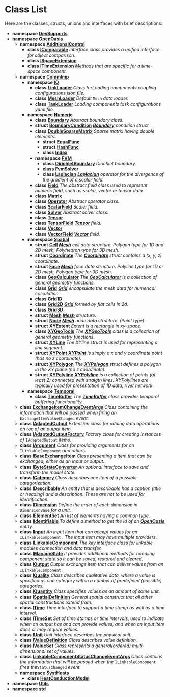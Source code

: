 
# Class List


Here are the classes, structs, unions and interfaces with brief descriptions:

* **namespace** [**DevSupports**](namespace_dev_supports.md) 
* **namespace** [**OpenOasis**](namespace_open_oasis.md)     
    * **namespace** [**AdditionalControl**](namespace_open_oasis_1_1_additional_control.md)     
        * **class** [**IComparable**](class_open_oasis_1_1_additional_control_1_1_i_comparable.md) _Interface class provides a unified interface for object comparison._     
        * **class** [**ISpaceExtension**](class_open_oasis_1_1_additional_control_1_1_i_space_extension.md)     
        * **class** [**ITimeExtension**](class_open_oasis_1_1_additional_control_1_1_i_time_extension.md) _Methods that are specific for a time-space component._     
    * **namespace** [**CommImp**](namespace_open_oasis_1_1_comm_imp.md)     
        * **namespace** [**IO**](namespace_open_oasis_1_1_comm_imp_1_1_i_o.md)     
            * **class** [**LinkLoader**](class_open_oasis_1_1_comm_imp_1_1_i_o_1_1_link_loader.md) _Class forLoading components coupling configurations json file._     
            * **class** [**MeshLoader**](class_open_oasis_1_1_comm_imp_1_1_i_o_1_1_mesh_loader.md) _Default_ `Mesh` _data loader._    
            * **class** [**TaskLoader**](class_open_oasis_1_1_comm_imp_1_1_i_o_1_1_task_loader.md) _Loading components task configurations yaml file._ 
        * **namespace** [**Numeric**](namespace_open_oasis_1_1_comm_imp_1_1_numeric.md)     
            * **class** [**Boundary**](class_open_oasis_1_1_comm_imp_1_1_numeric_1_1_boundary.md) _Abstract boundary class._     
            * **struct** [**BoundaryCondition**](struct_open_oasis_1_1_comm_imp_1_1_numeric_1_1_boundary_condition.md) [_**Boundary**_](class_open_oasis_1_1_comm_imp_1_1_numeric_1_1_boundary.md) _condition struct._    
            * **class** [**DoubleSparseMatrix**](class_open_oasis_1_1_comm_imp_1_1_numeric_1_1_double_sparse_matrix.md) _Sparse matrix having double elements._     
                * **struct** [**EqualFunc**](struct_open_oasis_1_1_comm_imp_1_1_numeric_1_1_double_sparse_matrix_1_1_equal_func.md)     
                * **struct** [**HashFunc**](struct_open_oasis_1_1_comm_imp_1_1_numeric_1_1_double_sparse_matrix_1_1_hash_func.md)     
                * **class** [**Index**](class_open_oasis_1_1_comm_imp_1_1_numeric_1_1_double_sparse_matrix_1_1_index.md)     
            * **namespace** [**FVM**](namespace_open_oasis_1_1_comm_imp_1_1_numeric_1_1_f_v_m.md)     
                * **class** [**DirichletBoundary**](class_open_oasis_1_1_comm_imp_1_1_numeric_1_1_f_v_m_1_1_dirichlet_boundary.md) _Dirichlet boundary._     
                * **class** [**FvmSolver**](class_open_oasis_1_1_comm_imp_1_1_numeric_1_1_f_v_m_1_1_fvm_solver.md)     
                * **class** [**Laplacian**](class_open_oasis_1_1_comm_imp_1_1_numeric_1_1_f_v_m_1_1_laplacian.md) [_**Laplacian**_](class_open_oasis_1_1_comm_imp_1_1_numeric_1_1_f_v_m_1_1_laplacian.md) _operator for the divergence of the gradient of a scalar field._    
            * **class** [**Field**](class_open_oasis_1_1_comm_imp_1_1_numeric_1_1_field.md) _The abstract field class used to represent numeric field, such as scalar, vector or tensor data._     
            * **class** [**Matrix**](class_open_oasis_1_1_comm_imp_1_1_numeric_1_1_matrix.md)     
            * **class** [**Operator**](class_open_oasis_1_1_comm_imp_1_1_numeric_1_1_operator.md) _Abstract operator class._     
            * **class** [**ScalarField**](class_open_oasis_1_1_comm_imp_1_1_numeric_1_1_scalar_field.md) _Scaler field._     
            * **class** [**Solver**](class_open_oasis_1_1_comm_imp_1_1_numeric_1_1_solver.md) _Abstract solver class._     
            * **class** [**Tensor**](class_open_oasis_1_1_comm_imp_1_1_numeric_1_1_tensor.md)     
            * **class** [**TensorField**](class_open_oasis_1_1_comm_imp_1_1_numeric_1_1_tensor_field.md) [_**Tensor**_](class_open_oasis_1_1_comm_imp_1_1_numeric_1_1_tensor.md) _field._    
            * **class** [**Vector**](class_open_oasis_1_1_comm_imp_1_1_numeric_1_1_vector.md)     
            * **class** [**VectorField**](class_open_oasis_1_1_comm_imp_1_1_numeric_1_1_vector_field.md) [_**Vector**_](class_open_oasis_1_1_comm_imp_1_1_numeric_1_1_vector.md) _field._    
        * **namespace** [**Spatial**](namespace_open_oasis_1_1_comm_imp_1_1_spatial.md)     
            * **struct** [**Cell**](struct_open_oasis_1_1_comm_imp_1_1_spatial_1_1_cell.md) [_**Mesh**_](struct_open_oasis_1_1_comm_imp_1_1_spatial_1_1_mesh.md) _cell data structure. Polygon type for 1D and 2D mesh, Polyhedron type for 3D mesh._    
            * **struct** [**Coordinate**](struct_open_oasis_1_1_comm_imp_1_1_spatial_1_1_coordinate.md) _The_ [_**Coordinate**_](struct_open_oasis_1_1_comm_imp_1_1_spatial_1_1_coordinate.md) _struct contains a (x, y, z) coordinate._    
            * **struct** [**Face**](struct_open_oasis_1_1_comm_imp_1_1_spatial_1_1_face.md) [_**Mesh**_](struct_open_oasis_1_1_comm_imp_1_1_spatial_1_1_mesh.md) _face data structure. Polyline type for 1D or 2D mesh, Polygon type for 3D mesh._    
            * **class** [**GeoCalculator**](class_open_oasis_1_1_comm_imp_1_1_spatial_1_1_geo_calculator.md) _The_ [_**GeoCalculator**_](class_open_oasis_1_1_comm_imp_1_1_spatial_1_1_geo_calculator.md) _is a collection of general geometry functions._    
            * **class** [**Grid**](class_open_oasis_1_1_comm_imp_1_1_spatial_1_1_grid.md) [_**Grid**_](class_open_oasis_1_1_comm_imp_1_1_spatial_1_1_grid.md) _encapsulate the mesh data for numerical calculation._    
            * **class** [**Grid1D**](class_open_oasis_1_1_comm_imp_1_1_spatial_1_1_grid1_d.md)     
            * **class** [**Grid2D**](class_open_oasis_1_1_comm_imp_1_1_spatial_1_1_grid2_d.md) [_**Grid**_](class_open_oasis_1_1_comm_imp_1_1_spatial_1_1_grid.md) _formed by flat cells in 2d._    
            * **class** [**Grid3D**](class_open_oasis_1_1_comm_imp_1_1_spatial_1_1_grid3_d.md)     
            * **struct** [**Mesh**](struct_open_oasis_1_1_comm_imp_1_1_spatial_1_1_mesh.md) [_**Mesh**_](struct_open_oasis_1_1_comm_imp_1_1_spatial_1_1_mesh.md) _structure._    
            * **struct** [**Node**](struct_open_oasis_1_1_comm_imp_1_1_spatial_1_1_node.md) [_**Mesh**_](struct_open_oasis_1_1_comm_imp_1_1_spatial_1_1_mesh.md) _node data structure. (Point type)._    
            * **struct** [**XYExtent**](struct_open_oasis_1_1_comm_imp_1_1_spatial_1_1_x_y_extent.md) _Extent is a rectangle in xy-space._     
            * **class** [**XYGeoTools**](class_open_oasis_1_1_comm_imp_1_1_spatial_1_1_x_y_geo_tools.md) _The_ [_**XYGeoTools**_](class_open_oasis_1_1_comm_imp_1_1_spatial_1_1_x_y_geo_tools.md) _class is a collection of general geometry functions._    
            * **struct** [**XYLine**](struct_open_oasis_1_1_comm_imp_1_1_spatial_1_1_x_y_line.md) _The XYline struct is used for representing a line segment._     
            * **struct** [**XYPoint**](struct_open_oasis_1_1_comm_imp_1_1_spatial_1_1_x_y_point.md) [_**XYPoint**_](struct_open_oasis_1_1_comm_imp_1_1_spatial_1_1_x_y_point.md) _is simply a x and y coordinate point (has no z coordinate)._    
            * **struct** [**XYPolygon**](struct_open_oasis_1_1_comm_imp_1_1_spatial_1_1_x_y_polygon.md) _The_ [_**XYPolygon**_](struct_open_oasis_1_1_comm_imp_1_1_spatial_1_1_x_y_polygon.md) _struct defines a polygon in the XY plane (no z coordinate)._    
            * **struct** [**XYPolyline**](struct_open_oasis_1_1_comm_imp_1_1_spatial_1_1_x_y_polyline.md) [_**XYPolyline**_](struct_open_oasis_1_1_comm_imp_1_1_spatial_1_1_x_y_polyline.md) _is a collection of points (at least 2) connected with straigth lines. XYPolylines are typically used for presentation of 1D data, river network._    
        * **namespace** [**Temporal**](namespace_open_oasis_1_1_comm_imp_1_1_temporal.md)     
            * **class** [**TimeBuffer**](class_open_oasis_1_1_comm_imp_1_1_temporal_1_1_time_buffer.md) _The_ [_**TimeBuffer**_](class_open_oasis_1_1_comm_imp_1_1_temporal_1_1_time_buffer.md) _class provides temporal buffering functionality._    
    * **class** [**ExchangeItemChangeEventArgs**](class_open_oasis_1_1_exchange_item_change_event_args.md) _Class containing the information that will be passed when firing an_ `ExchangeItemValueChanged` _event._    
    * **class** [**IAdaptedOutput**](class_open_oasis_1_1_i_adapted_output.md) _Extension class for adding data operations on top of an output item._     
    * **class** [**IAdaptedOutputFactory**](class_open_oasis_1_1_i_adapted_output_factory.md) _Factory class for creating instances of_ `IAdaptedOutput` _items._    
    * **class** [**IArgument**](class_open_oasis_1_1_i_argument.md) _Class for providing arguments for an_ `ILinkableComponent` _and others._    
    * **class** [**IBaseExchangeItem**](class_open_oasis_1_1_i_base_exchange_item.md) _Class presenting a item that can be exchanged, either as an input or output._     
    * **class** [**IByteStateConverter**](class_open_oasis_1_1_i_byte_state_converter.md) _An optional interface to save and transform the model state._     
    * **class** [**ICategory**](class_open_oasis_1_1_i_category.md) _Class describes one item of a possible categorization._     
    * **class** [**IDescribable**](class_open_oasis_1_1_i_describable.md) _An entity that is describable has a caption (title or heading) and a description. These are not to be used for identification._     
    * **class** [**IDimension**](class_open_oasis_1_1_i_dimension.md) _Define the order of each dimension in_ `DimensionBase` _for a unit._    
    * **class** [**IElementSet**](class_open_oasis_1_1_i_element_set.md) _An list of elements having a common type._     
    * **class** [**IIdentifiable**](class_open_oasis_1_1_i_identifiable.md) _To define a method to get the Id of an_ [_**OpenOasis**_](namespace_open_oasis.md) _entity._    
    * **class** [**IInput**](class_open_oasis_1_1_i_input.md) _An input item that can accept values for an_ `ILinkableComponent` _. The input item may have multiple providers._    
    * **class** [**ILinkableComponent**](class_open_oasis_1_1_i_linkable_component.md) _The key interface class for linkable modules connection and data transfer._     
    * **class** [**IManageState**](class_open_oasis_1_1_i_manage_state.md) _It provides additional methods for handling component state so it can be saved, restored and cleared._     
    * **class** [**IOutput**](class_open_oasis_1_1_i_output.md) _Output exchange item that can deliver values from an_ `ILinkableComponent` _._    
    * **class** [**IQuality**](class_open_oasis_1_1_i_quality.md) _Class describes qualitative data, where a value is specified as one category within a number of predefined (possible) categories._     
    * **class** [**IQuantity**](class_open_oasis_1_1_i_quantity.md) _Class specifies values as an amount of some unit._     
    * **class** [**ISpatialDefinition**](class_open_oasis_1_1_i_spatial_definition.md) _General spatial construct that all other spatial constructions extend from._     
    * **class** [**ITime**](class_open_oasis_1_1_i_time.md) _Time interface to support a time stamp as well as a time interval._     
    * **class** [**ITimeSet**](class_open_oasis_1_1_i_time_set.md) _Set of time stamps or time intervals, used to indicate when an output has and can provide values, and when an input item does or may require values._     
    * **class** [**IUnit**](class_open_oasis_1_1_i_unit.md) _Unit interface describes the physical unit._     
    * **class** [**IValueDefinition**](class_open_oasis_1_1_i_value_definition.md) _Class describes value definition._     
    * **class** [**IValueSet**](class_open_oasis_1_1_i_value_set.md) _Class represents a general(ordered) multi-dimensional set of values._     
    * **class** [**LinkableComponentStatusChangeEventArgs**](class_open_oasis_1_1_linkable_component_status_change_event_args.md) _Class contains the information that will be passed when the_ `ILinkableComponent` _fires the_`StatusChanged` _event._    
    * **namespace** [**SystHeats**](namespace_open_oasis_1_1_syst_heats.md)     
        * **class** [**HeatConductionModel**](class_open_oasis_1_1_syst_heats_1_1_heat_conduction_model.md)     
* **namespace** [**Utils**](namespace_utils.md) 
* **namespace** [**std**](namespacestd.md) 

